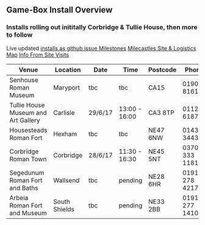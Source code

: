 ## Game-Box Install Overview

### Installs rolling out inititally Corbridge & Tullie House, then more to follow

Live updated [installs as github issue Milestones](https://github.com/cheapjack/MileCastles/milestones)
[Milecastles Site & Logistics Map](https://drive.google.com/open?id=1v-ztNkkMKAI2DC3aoESozsnM2fI&usp=sharing)
[Info From Site Visits](https://docs.google.com/spreadsheets/d/1O9EbYnrRbLq14Vwc4btC5YH3rWIDOSFfX5Bne3iuhpo/edit?usp=sharing)

|Venue|Location|Date|Time|Postcode|Phone
|----|----|----|----|----|----
|Senhouse Roman Museum|Maryport|tbc|tbc|CA15|01900 816168
Tullie House Museum and Art Gallery|Carlisle|29/6/17|13:00 - 16:00|CA3 8TP|011228 618718
Housesteads Roman Fort|Hexham|tbc|tbc|NE47 6NW|01434 344363
Corbridge Roman Town|Corbridge|28/6/17|11:30 - 16:30|NE45 5NT|0370 333 1181
Segedunum Roman Fort and Baths|Wallsend|tbc|pending|NE28 6HR|0191 278 4217
Arbeia Roman Fort and Museum|South Shields|tbc|pending|NE33 2BB|0191 277 1410


